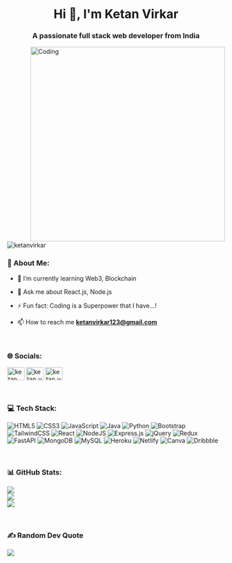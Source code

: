 <h1 align="center">Hi 👋, I'm Ketan Virkar</h1>
<h3 align="center">A passionate full stack web developer from India</h3>
<img align="right" width="450" alt="Coding" width="400" src="https://c.tenor.com/qJ5evVs-_uUAAAAC/coding.gif">

<p align="left"> <img src="https://komarev.com/ghpvc/?username=ketanvirkar&label=Profile%20views&color=0e75b6&style=flat" alt="ketanvirkar" /> </p>

### 💫 About Me:

- 🌱 I’m currently learning Web3, Blockchain

- 💬 Ask me about React.js, Node.js

- ⚡ Fun fact: Coding is a Superpower that I have...!

- 📫 How to reach me **ketanvirkar123@gmail.com**

<br>

### 🌐 Socials:

<p align="left">
<a href="https://linkedin.com/in/ketan virkar" target="blank"><img align="center" src="https://raw.githubusercontent.com/rahuldkjain/github-profile-readme-generator/master/src/images/icons/Social/linked-in-alt.svg" alt="ketan virkar" height="30" width="40" /></a>
<a href="https://instagram.com/ketan_virkar" target="blank"><img align="center" src="https://raw.githubusercontent.com/rahuldkjain/github-profile-readme-generator/master/src/images/icons/Social/instagram.svg" alt="ketan_virkar" height="30" width="40" /></a>
<a href="https://www.leetcode.com/ketan_virkar" target="blank"><img align="center" src="https://raw.githubusercontent.com/rahuldkjain/github-profile-readme-generator/master/src/images/icons/Social/leet-code.svg" alt="ketan_virkar" height="30" width="40" /></a>
</p>

<br>

### 💻 Tech Stack:
![HTML5](https://img.shields.io/badge/html5-%23E34F26.svg?style=for-the-badge&logo=html5&logoColor=white) ![CSS3](https://img.shields.io/badge/css3-%231572B6.svg?style=for-the-badge&logo=css3&logoColor=white) ![JavaScript](https://img.shields.io/badge/javascript-%23323330.svg?style=for-the-badge&logo=javascript&logoColor=%23F7DF1E) ![Java](https://img.shields.io/badge/java-%23ED8B00.svg?style=for-the-badge&logo=java&logoColor=white) ![Python](https://img.shields.io/badge/python-3670A0?style=for-the-badge&logo=python&logoColor=ffdd54) ![Bootstrap](https://img.shields.io/badge/bootstrap-%23563D7C.svg?style=for-the-badge&logo=bootstrap&logoColor=white) ![TailwindCSS](https://img.shields.io/badge/tailwindcss-%2338B2AC.svg?style=for-the-badge&logo=tailwind-css&logoColor=white) ![React](https://img.shields.io/badge/react-%2320232a.svg?style=for-the-badge&logo=react&logoColor=%2361DAFB) ![NodeJS](https://img.shields.io/badge/node.js-6DA55F?style=for-the-badge&logo=node.js&logoColor=white) ![Express.js](https://img.shields.io/badge/express.js-%23404d59.svg?style=for-the-badge&logo=express&logoColor=%2361DAFB) ![jQuery](https://img.shields.io/badge/jquery-%230769AD.svg?style=for-the-badge&logo=jquery&logoColor=white) ![Redux](https://img.shields.io/badge/redux-%23593d88.svg?style=for-the-badge&logo=redux&logoColor=white) ![FastAPI](https://img.shields.io/badge/FastAPI-005571?style=for-the-badge&logo=fastapi) ![MongoDB](https://img.shields.io/badge/MongoDB-%234ea94b.svg?style=for-the-badge&logo=mongodb&logoColor=white) ![MySQL](https://img.shields.io/badge/mysql-%2300f.svg?style=for-the-badge&logo=mysql&logoColor=white) ![Heroku](https://img.shields.io/badge/heroku-%23430098.svg?style=for-the-badge&logo=heroku&logoColor=white) ![Netlify](https://img.shields.io/badge/netlify-%23000000.svg?style=for-the-badge&logo=netlify&logoColor=#00C7B7) ![Canva](https://img.shields.io/badge/Canva-%2300C4CC.svg?style=for-the-badge&logo=Canva&logoColor=white) ![Dribbble](https://img.shields.io/badge/Dribbble-EA4C89?style=for-the-badge&logo=dribbble&logoColor=white)

<br>

### 📊 GitHub Stats:
![](https://github-readme-stats.vercel.app/api?username=ketanvirkar&theme=dark&hide_border=true&include_all_commits=true&count_private=false)<br/>
![](https://github-readme-streak-stats.herokuapp.com/?user=ketanvirkar&theme=dark&hide_border=true)<br/>
![](https://github-readme-stats.vercel.app/api/top-langs/?username=ketanvirkar&theme=dark&hide_border=true&include_all_commits=true&count_private=false&layout=compact)

<br>

### ✍️ Random Dev Quote
![](https://quotes-github-readme.vercel.app/api?type=horizontal&theme=dark)

